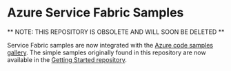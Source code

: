 # Azure Service Fabric Samples

** NOTE: THIS REPOSITORY IS OBSOLETE AND WILL SOON BE DELETED **

Service Fabric samples are now integrated with the [Azure code samples gallery](http://aka.ms/servicefabricsamples). The simple samples originally found in this repository are now available in the [Getting Started repository](https://github.com/azure-samples/service-fabric-dotnet-getting-started).
